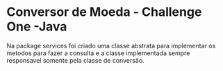 #  Conversor de Moeda - Challenge One -Java

Na package services foi criado uma classe abstrata para implementar os metodos para fazer a consulta e a classe implementada sempre responsavel somente pela classe de conversão.



